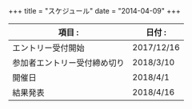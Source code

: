 +++
title = "スケジュール"
date = "2014-04-09"
+++


項目 :     | 日付 :
--------|------
エントリー受付開始   | 2017/12/16
参加者エントリー受付締め切り   | 2018/3/10
開催日   | 2018/4/1
結果発表   | 2018/4/16


<br>
<br>
<br>
<br>
